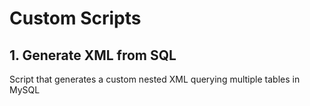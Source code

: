 # Custom Scripts

## 1. Generate XML from SQL
Script that generates a custom nested XML querying multiple tables in MySQL
